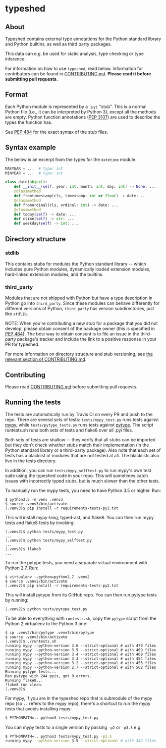 # typeshed

## About

Typeshed contains external type annotations for the Python standard library
and Python builtins, as well as third party packages.

This data can e.g. be used for static analysis, type checking or type inference.

For information on how to use `typeshed`, read below.  Information for
contributors can be found in [CONTRIBUTING.md](CONTRIBUTING.md).  **Please read
it before submitting pull requests.**

## Format

Each Python module is represented by a `.pyi` "stub". This is a normal Python
file (i.e., it can be interpreted by Python 3), except all the methods are empty.
Python function annotations ([PEP 3107](https://www.python.org/dev/peps/pep-3107/))
are used to describe the types the function has.

See [PEP 484](http://www.python.org/dev/peps/pep-0484/) for the exact syntax
of the stub files.

## Syntax example

The below is an excerpt from the types for the `datetime` module.

```python
MAXYEAR = ...  # type: int
MINYEAR = ...  # type: int

class date(object):
    def __init__(self, year: int, month: int, day: int) -> None: ...
    @classmethod
    def fromtimestamp(cls, timestamp: int or float) -> date: ...
    @classmethod
    def fromordinal(cls, ordinal: int) -> date: ...
    @classmethod
    def today(self) -> date: ...
    def ctime(self) -> str: ...
    def weekday(self) -> int: ...
```

## Directory structure

### stdlib

This contains stubs for modules the Python standard library -- which
includes pure Python modules, dynamically loaded extension modules,
hard-linked extension modules, and the builtins.

### third_party

Modules that are not shipped with Python but have a type description in Python
go into `third_party`. Since these modules can behave differently for different
versions of Python, `third_party` has version subdirectories, just like
`stdlib`.

NOTE: When you're contributing a new stub for a package that you did
not develop, please obtain consent of the package owner (this is
specified in [PEP
484](https://www.python.org/dev/peps/pep-0484/#the-typeshed-repo)).
The best way to obtain consent is to file an issue in the third-party
package's tracker and include the link to a positive response in your PR
for typeshed.

For more information on directory structure and stub versioning, see
[the relevant section of CONTRIBUTING.md](
https://github.com/python/typeshed/blob/master/CONTRIBUTING.md#stub-versioning).

## Contributing

Please read [CONTRIBUTING.md](CONTRIBUTING.md) before submitting pull
requests.

## Running the tests

The tests are automatically run by Travis CI on every PR and push to
the repo.  There are several sets of tests: `tests/mypy_test.py`
runs tests against [mypy](https://github.com/python/mypy/), while
`tests/pytype_tests.py` runs tests against
[pytype](https://github.com/google/pytype/).  The script runtests.sh
runs both sets of tests and flake8 over all .pyi files.

Both sets of tests are shallow -- they verify that all stubs can be
imported but they don't check whether stubs match their implementation
(in the Python standard library or a third-party package).  Also note
that each set of tests has a blacklist of modules that are not tested
at all.  The blacklists also live in the tests directory.

In addition, you can run `tests/mypy_selftest.py` to run mypy's own
test suite using the typeshed code in your repo. This will sometimes
catch issues with incorrectly typed stubs, but is much slower than the
other tests.

To manually run the mypy tests, you need to have Python 3.5 or higher.
Run:
```
$ python3.5 -m venv .venv3
$ source .venv3/bin/activate
(.venv3)$ pip install -r requirements-tests-py3.txt
```
This will install mypy-lang, typed-ast, and flake8. You can then run
mypy tests and flake8 tests by invoking:
```
(.venv3)$ python tests/mypy_test.py
...
(.venv3)$ python tests/mypy_selftest.py
...
(.venv3)$ flake8
...
```
To run the pytype tests, you need a separate virtual environment with
Python 2.7. Run:
```
$ virtualenv --python=python2.7 .venv2
$ source .venv2/bin/activate
(.venv2)$ pip install -r requirements-tests-py2.txt
```
This will install pytype from its GitHub repo. You can then run pytype
tests by running:
```
(.venv2)$ python tests/pytype_test.py
```

To be able to everything with ``runtests.sh``, copy the ``pytype`` script
from the Python 2 virtualenv to the Python 3 one:
```
$ cp .venv2/bin/pytype .venv3/bin/pytype
$ source .venv3/bin/activate
(.venv3)$ ./runtests.sh
running mypy --python-version 3.6 --strict-optional # with 479 files
running mypy --python-version 3.5 --strict-optional # with 469 files
running mypy --python-version 3.4 --strict-optional # with 469 files
running mypy --python-version 3.3 --strict-optional # with 454 files
running mypy --python-version 3.2 --strict-optional # with 453 files
running mypy --python-version 2.7 --strict-optional # with 502 files
Running pytype tests...
Ran pytype with 244 pyis, got 0 errors.
Running flake8...
flake8 run clean.
(.venv3)$
```

For mypy, if you are in the typeshed repo that is submodule of the
mypy repo (so `..` refers to the mypy repo), there's a shortcut to run
the mypy tests that avoids installing mypy:
```bash
$ PYTHONPATH=.. python3 tests/mypy_test.py
```
You can mypy tests to a single version by passing `-p2` or `-p3.5` e.g.
```bash
$ PYTHONPATH=.. python3 tests/mypy_test.py -p3.5
running mypy --python-version 3.5 --strict-optional # with 342 files
```
